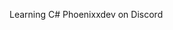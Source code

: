 Learning C# 
Phoenixxdev on Discord

<!---
PhoenixAnarchy/PhoenixAnarchy is a ✨ special ✨ repository because its `README.md` (this file) appears on your GitHub profile.
You can click the Preview link to take a look at your changes.
--->
